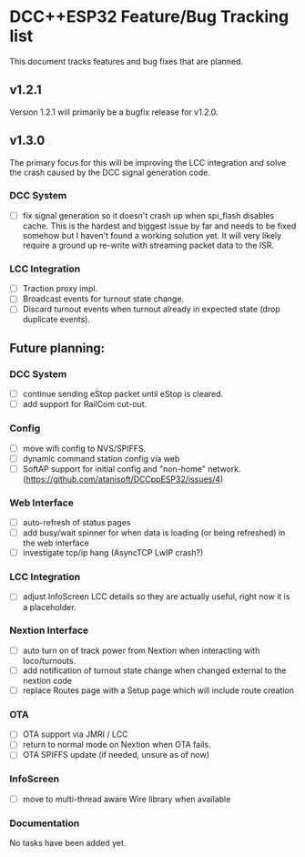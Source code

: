 # DCC++ESP32 Feature/Bug Tracking list
This document tracks features and bug fixes that are planned.

## v1.2.1
Version 1.2.1 will primarily be a bugfix release for v1.2.0.

## v1.3.0
The primary focus for this will be improving the LCC integration and solve the crash caused by the DCC signal generation code.

### DCC System

- [ ] fix signal generation so it doesn't crash up when spi_flash disables cache. This is the hardest and biggest issue by far and needs to be
fixed somehow but I haven't found a working solution yet. It will very likely require a ground up re-write with streaming packet data to the ISR.

### LCC Integration

- [ ] Traction proxy impl.
- [ ] Broadcast events for turnout state change.
- [ ] Discard turnout events when turnout already in expected state (drop duplicate events).

## Future planning:

### DCC System

- [ ] continue sending eStop packet until eStop is cleared.
- [ ] add support for RailCom cut-out.

### Config

- [ ] move wifi config to NVS/SPIFFS.
- [ ] dynamic command station config via web
- [ ] SoftAP support for initial config and "non-home" network. (https://github.com/atanisoft/DCCppESP32/issues/4)

### Web Interface

- [ ] auto-refresh of status pages
- [ ] add busy/wait spinner for when data is loading (or being refreshed) in the web interface
- [ ] investigate tcp/ip hang (AsyncTCP LwIP crash?)

### LCC Integration

- [ ] adjust InfoScreen LCC details so they are actually useful, right now it is a placeholder.

### Nextion Interface

- [ ] auto turn on of track power from Nextion when interacting with loco/turnouts.
- [ ] add notification of turnout state change when changed external to the nextion code
- [ ] replace Routes page with a Setup page which will include route creation

### OTA

- [ ] OTA support via JMRI / LCC
- [ ] return to normal mode on Nextion when OTA fails.
- [ ] OTA SPIFFS update (if needed, unsure as of now)

### InfoScreen

- [ ] move to multi-thread aware Wire library when available

### Documentation
No tasks have been added yet.
